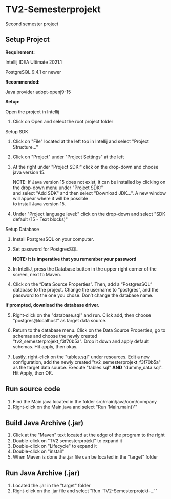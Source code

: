 # TV2-Semesterprojekt
Second semester project

## Setup Project 
__Requirement:__

Intellij IDEA Ultimate 2021.1

PostgreSQL 9.4.1 or newer

__Recommended:__

Java provider adopt-openj9-15

__Setup:__

Open the project in Intellij

1. Click on Open and select the root project folder

Setup SDK

1. Click on "File" located at the left top in Intellij and select "Project Structure..."
2. Click on "Project" under "Project Settings" at the left
3. At the right under "Project SDK:" click on the drop-down and choose java version 15.

   NOTE: If Java version 15 does not exist, it can be installed by clicking on the drop-down menu under "Project SDK:"<br>
   and select "Add SDK" and then select "Download JDK...". A new window will appear where it will be possible<br>
   to install Java version 15.

4. Under "Project language level:" click on the drop-down and select "SDK default (15 - Text blocks)"

Setup Database

1. Install PostgresSQL on your computer.

2. Set password for PostgresSQL
   
      **NOTE: It is imperative that you remember your password**

3. In IntelliJ, press the Database button in the upper right corner of the screen, next to Maven.

4. Click on the “Data Source Properties”. Then, add a “PostgresSQL” database to the project. Change the username to “postgres”, and the password to the one you chose. Don’t change the database name.

**If prompted, download the database driver.**

5. Right-click on the "database.sql" and run. Click add, then choose "postgres@localhost" as target data source.

6. Return to the database menu. Click on the Data Source Properties, go to schemas and choose the newly created "tv2_semesterprojekt_f3f70b5a". 
Drop it down and apply default schemas. Hit apply, then okay. 
   
7. Lastly, right-click on the "tables.sql" under resources. Edit a new configuration, add the newly created "tv2_semesterprojekt_f3f70b5a" as the target data source. Execute "tables.sql" **AND** "dummy_data.sql". Hit Apply, then OK.

## Run source code

1. Find the Main.java located in the folder src/main/java/com/company
2. Right-click on the Main.java and select "Run 'Main.main()'"

## Build Java Archive (.jar)

1. Click at the "Maven" text located at the edge of the program to the right
2. Double-click on "TV2 semesterprojekt" to expand it
3. Double-click on "Lifecycle" to expand it
4. Double-click on "install"
5. When Maven is done the .jar file can be located in the "target" folder

## Run Java Archive (.jar)

1. Located the .jar in the "target" folder
1. Right-click on the .jar file and select "Run 'TV2-Semesterprojekt-...'"
